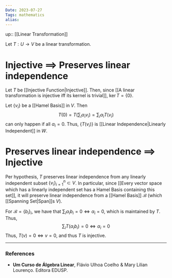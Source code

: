 ```yaml
---
Date: 2023-07-27
Tags: mathematics
alias: 
---
```

up:: [[Linear Transformation]]

Let $T: U \to V$ be a linear transformation.

# Injective $\implies$ Preserves linear independence
Let $T$ be [[Injective Function|Injective]]. Then, since [[A linear transformation is injective iff its kernel is trivial]], $\ker T = \{0\}$.

Let $\{v_i\}$ be a [[Hamel Basis]] in $V$. Then 
$$T(0) = T\left(\sum_i \alpha_i v_i\right) = \sum_i \alpha_i T(v_i)$$
can only happen if all $\alpha_i = 0$. Thus, $\{T(v_i)\}$ is [[Linear Independence|Linearly Independent]] in $W$.

# Preserves linear independence $\implies$ Injective
Per hypothesis, $T$ preserves linear independence from any linearly independent subset $\{v_i\}_{i=1}^n \subset V$. In particular, since [[Every vector space which has a linearly independent set has a Hamel Basis containing this set]], it will preserve linear independence from a [[Hamel Basis]] $\mathcal{B}$ (which [[Spanning Set|Span]]s $V$).

For $\mathcal{B} = \{b_i\}_i$, we have that $\sum_i \alpha_i b_i = 0 \iff \alpha_i = 0$, which is maintained by $T$. Thus,
$$\sum_i T(\alpha_i b_i) = 0 \iff \alpha_i = 0 $$
Thus, $T(v) = 0 \iff v = 0$, and thus $T$ is injective.

---
### References
- **Um Curso de Álgebra Linear**, Flávio Ulhoa Coelho & Mary Lilian Lourenço. Editora EDUSP.